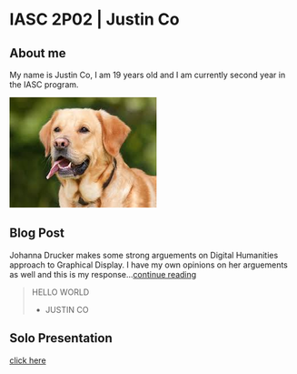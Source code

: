 # IASC 2P02 | Justin Co

## About me

My name is Justin Co, I am 19 years old and I am currently second year in the IASC program.

![](Images/dog.jpg)

## Blog Post
Johanna Drucker makes some strong arguements on Digital Humanities approach to Graphical Display.
I have my own opinions on her arguements as well and this is my response...[continue reading](https://justinco13.github.io/IASC-2P02/blog)

> HELLO WORLD
> - JUSTIN CO

## Solo Presentation
[click here](https://justinco13.github.io/IASC-2P02/reveal/index.html)
